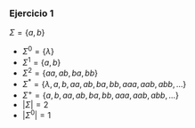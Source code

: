 ### Ejercicio 1

$\Sigma = \{a,b\}$ 

- $\Sigma^0 = \{\lambda\}$
- $\Sigma^1 = \{a,b\}$
- $\Sigma^2 = \{aa,ab,ba,bb\}$
- $\Sigma^* = \{\lambda,a,b,aa,ab,ba,bb,aaa,aab,abb,\dots\}$
- $\Sigma^+ = \{a,b,aa,ab,ba,bb,aaa,aab,abb,\dots\}$
- $|\Sigma| = 2$
- $|\Sigma^0| = 1$
